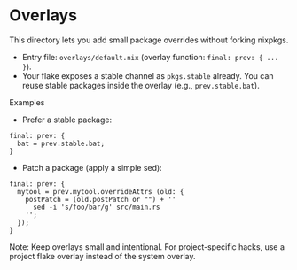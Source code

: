 # Overlays

This directory lets you add small package overrides without forking nixpkgs.

- Entry file: `overlays/default.nix` (overlay function: `final: prev: { ... }`).
- Your flake exposes a stable channel as `pkgs.stable` already. You can reuse
  stable packages inside the overlay (e.g., `prev.stable.bat`).

Examples
- Prefer a stable package:
```
final: prev: {
  bat = prev.stable.bat;
}
```
- Patch a package (apply a simple sed):
```
final: prev: {
  mytool = prev.mytool.overrideAttrs (old: {
    postPatch = (old.postPatch or "") + ''
      sed -i 's/foo/bar/g' src/main.rs
    '';
  });
}
```

Note: Keep overlays small and intentional. For project-specific hacks, use a
project flake overlay instead of the system overlay.

